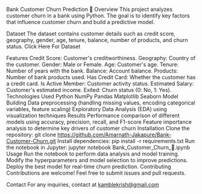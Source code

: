 Bank Customer Churn Prediction 🏦
Overview
This project analyzes customer churn in a bank using Python. The goal is to identify key factors that influence customer churn and build a predictive model.

Dataset 
The dataset contains customer details such as credit score, geography, gender, age, tenure, balance, number of products, and churn status. Click Here For Dataset

Features
Credit Score: Customer's creditworthiness.
Geography: Country of the customer.
Gender: Male or Female.
Age: Customer's age.
Tenure: Number of years with the bank.
Balance: Account balance.
Products: Number of bank products used.
Has Credit Card: Whether the customer has a credit card.
Is Active Member: Customer activity status.
Estimated Salary: Customer's estimated income.
Exited: Churn status (0: No, 1: Yes).
Technologies Used
Python
NumPy
Pandas
Matplotlib
Seaborn
Model Building
Data preprocessing (handling missing values, encoding categorical variables, feature scaling)
Exploratory Data Analysis (EDA) using visualization techniques
Results
Performance comparison of different models using accuracy, precision, recall, and F1-score
Feature importance analysis to determine key drivers of customer churn
Installation
Clone the repository:
git clone https://github.com/Amarnath-Jakapure/Bank-Customer-Churn.git
Install dependencies:
pip install -r requirements.txt
Run the notebook in Jupyter:
jupyter notebook Bank_Customer_Churn_🏦.ipynb
Usage
Run the notebook to perform data analysis and model training.
Modify the hyperparameters and model selection to improve predictions.
Deploy the best model for real-time churn prediction.
Contributing
Contributions are welcome! Feel free to submit issues and pull requests.

Contact
For any inquiries, contact at kamblekrish@gmail.com
